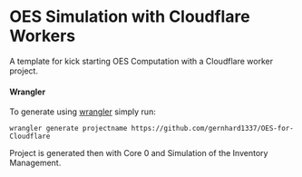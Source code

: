 #  OES Simulation with Cloudflare Workers

A template for kick starting OES Computation with a Cloudflare worker project.

#### Wrangler

To generate using [wrangler](https://github.com/cloudflare/wrangler) simply run: 

```
wrangler generate projectname https://github.com/gernhard1337/OES-for-Cloudflare
```
Project is generated then with Core 0 and Simulation of the Inventory Management.

